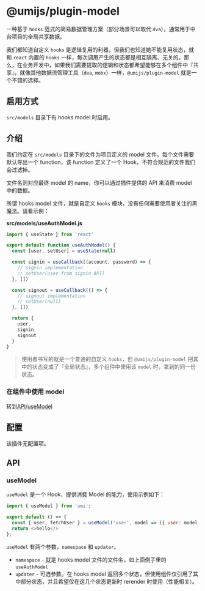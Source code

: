 
# @umijs/plugin-model

一种基于 `hooks` 范式的简易数据管理方案（部分场景可以取代 `dva`），通常用于中台项目的全局共享数据。

我们都知道自定义 `hooks` 是逻辑复用的利器，但我们也知道她不能复用状态，就和 `react` 内置的 `hooks` 一样，每次调用产生的状态都是相互隔离、无关的。那么，在业务开发中，如果我们需要提取的逻辑和状态都希望能够在多个组件中『共享』，就像其他数据流管理工具（`dva`, `mobx`）一样，`@umijs/plugin-model` 就是一个不错的选择。

## 启用方式

`src/models` 目录下有 hooks model 时启用。

## 介绍

我们约定在 `src/models` 目录下的文件为项目定义的 model 文件。每个文件需要默认导出一个 function，该 function 定义了一个 Hook，不符合规范的文件我们会过滤掉。

文件名则对应最终 model 的 name，你可以通过插件提供的 API 来消费 model 中的数据。

所谓 hooks model 文件，就是自定义 `hooks` 模块，没有任何需要使用者关注的黑魔法。请看示例：

**src/models/useAuthModel.js**

```js
import { useState } from 'react'

export default function useAuthModel() {
  const [user, setUser] = useState(null)

  const signin = useCallback((account, password) => {
    // signin implementation
    // setUser(user from signin API)
  }, [])

  const signout = useCallback(() => {
    // signout implementation
    // setUser(null)
  }, [])

  return {
    user,
    signin,
    signout
  }
}
```

> 使用者书写的就是一个普通的自定义 `hooks`，但 `@umijs/plugin-model` 把其中的状态变成了『全局状态』，多个组件中使用该 `model` 时，拿到的同一份状态。


### 在组件中使用 model

转到[API/useModel](#usemodel)

## 配置

该插件无配置项。

## API

### useModel

`useModel` 是一个 Hook，提供消费 Model 的能力，使用示例如下：

```js
import { useModel } from 'umi';

export default () => {
  const { user, fetchUser } = useModel('user', model => ({ user: model.user, fetchUser: model.fetchUser }));
  return <>hello</>
};
```

`useModel` 有两个参数，`namespace` 和 `updater`。

- `namespace` - 就是 hooks model 文件的文件名，如上面例子里的 `useAuthModel`
- `updater` - 可选参数。在 hooks model 返回多个状态，但使用组件仅引用了其中部分状态，并且希望仅在这几个状态更新时 rerender 时使用（性能相关）。
